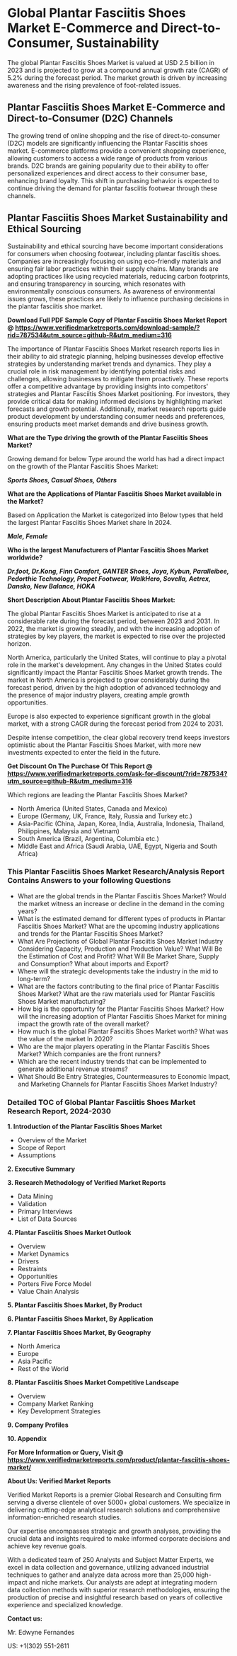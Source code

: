 <h1>Global Plantar Fasciitis Shoes Market E-Commerce and Direct-to-Consumer, Sustainability</h1><p class=""><p>The global Plantar Fasciitis Shoes Market is valued at USD 2.5 billion in 2023 and is projected to grow at a compound annual growth rate (CAGR) of 5.2% during the forecast period. The market growth is driven by increasing awareness and the rising prevalence of foot-related issues.</p><h2>Plantar Fasciitis Shoes Market E-Commerce and Direct-to-Consumer (D2C) Channels</h2><p>The growing trend of online shopping and the rise of direct-to-consumer (D2C) models are significantly influencing the Plantar Fasciitis shoes market. E-commerce platforms provide a convenient shopping experience, allowing customers to access a wide range of products from various brands. D2C brands are gaining popularity due to their ability to offer personalized experiences and direct access to their consumer base, enhancing brand loyalty. This shift in purchasing behavior is expected to continue driving the demand for plantar fasciitis footwear through these channels.</p><h2>Plantar Fasciitis Shoes Market Sustainability and Ethical Sourcing</h2><p>Sustainability and ethical sourcing have become important considerations for consumers when choosing footwear, including plantar fasciitis shoes. Companies are increasingly focusing on using eco-friendly materials and ensuring fair labor practices within their supply chains. Many brands are adopting practices like using recycled materials, reducing carbon footprints, and ensuring transparency in sourcing, which resonates with environmentally conscious consumers. As awareness of environmental issues grows, these practices are likely to influence purchasing decisions in the plantar fasciitis shoe market.</p></p><p class=""><strong>Download Full PDF Sample Copy of Plantar Fasciitis Shoes Market Report @ <a href="https://www.verifiedmarketreports.com/download-sample/?rid=787534&utm_source=github-R&utm_medium=316" target="_blank">https://www.verifiedmarketreports.com/download-sample/?rid=787534&utm_source=github-R&utm_medium=316</a></strong></p><p>The importance of&nbsp;Plantar Fasciitis Shoes Market research reports lies in their ability to aid strategic planning, helping businesses develop effective strategies by understanding market trends and dynamics. They play a crucial role in risk management by identifying potential risks and challenges, allowing businesses to mitigate them proactively. These reports offer a competitive advantage by providing insights into competitors' strategies and Plantar Fasciitis Shoes Market positioning. For investors, they provide critical data for making informed decisions by highlighting market forecasts and growth potential. Additionally, market research reports guide product development by understanding consumer needs and preferences, ensuring products meet market demands and drive business growth.</p><p><strong>What are the&nbsp;Type driving the growth of the Plantar Fasciitis Shoes Market?</strong></p><p id="" class="">Growing demand for below Type around the world has had a direct impact on the growth of the Plantar Fasciitis Shoes Market:</p><p class=""><em><strong>Sports Shoes, Casual Shoes, Others</strong></em></p><p class=""><strong>What are the&nbsp;Applications&nbsp;of Plantar Fasciitis Shoes Market available in the Market?</strong></p><p id="" class="">Based on Application the Market is categorized into Below types that held the largest Plantar Fasciitis Shoes Market share In 2024.</p><p class=""><em><strong>Male, Female</strong></em></p><p class=""><strong>Who is the largest Manufacturers of Plantar Fasciitis Shoes Market worldwide?</strong></p><p><em><strong>Dr.foot, Dr.Kong, Finn Comfort, GANTER Shoes, Joya, Kybun, Paralleibee, Pedorthic Technology, Propet Footwear, WalkHero, Sovella, Aetrex, Dansko, New Balance, HOKA</strong></em></p><p id="" class=""><strong>Short Description About Plantar Fasciitis Shoes Market:</strong></p><p>The global Plantar Fasciitis Shoes Market is anticipated to rise at a considerable rate during the forecast period, between 2023 and 2031. In 2022, the market is growing steadily, and with the increasing adoption of strategies by key players, the market is expected to rise over the projected horizon.</p><p>North America, particularly the United States, will continue to play a pivotal role in the market's development. Any changes in the United States could significantly impact the Plantar Fasciitis Shoes Market growth trends. The market in North America is projected to grow considerably during the forecast period, driven by the high adoption of advanced technology and the presence of major industry players, creating ample growth opportunities.</p><p>Europe is also expected to experience significant growth in the global market, with a strong CAGR during the forecast period from 2024 to 2031.</p><p>Despite intense competition, the clear global recovery trend keeps investors optimistic about the Plantar Fasciitis Shoes Market, with more new investments expected to enter the field in the future.</p><p id="" class=""><strong>Get Discount On The Purchase Of This Report @ <a href="https://www.verifiedmarketreports.com/ask-for-discount/?rid=787534?utm_source=github-R&utm_medium=316" target="_blank">https://www.verifiedmarketreports.com/ask-for-discount/?rid=787534?utm_source=github-R&utm_medium=316</a></strong></p><p class="">Which regions are leading the Plantar Fasciitis Shoes Market?</p><ul><li>North America (United States, Canada and Mexico)</li><li>Europe (Germany, UK, France, Italy, Russia and Turkey etc.)</li><li>Asia-Pacific (China, Japan, Korea, India, Australia, Indonesia, Thailand, Philippines, Malaysia and Vietnam)</li><li>South America (Brazil, Argentina, Columbia etc.)</li><li>Middle East and Africa (Saudi Arabia, UAE, Egypt, Nigeria and South Africa)</li></ul><h3 id="" class="">This Plantar Fasciitis Shoes Market Research/Analysis Report Contains Answers to your following Questions</h3><ul><li>What are the global trends in the Plantar Fasciitis Shoes Market? Would the market witness an increase or decline in the demand in the coming years?</li><li>What is the estimated demand for different types of products in Plantar Fasciitis Shoes Market? What are the upcoming industry applications and trends for the Plantar Fasciitis Shoes Market?</li><li>What Are Projections of Global Plantar Fasciitis Shoes Market Industry Considering Capacity, Production and Production Value? What Will Be the Estimation of Cost and Profit? What Will Be Market Share, Supply and Consumption? What about imports and Export?</li><li>Where will the strategic developments take the industry in the mid to long-term?</li><li>What are the factors contributing to the final price of Plantar Fasciitis Shoes Market? What are the raw materials used for Plantar Fasciitis Shoes Market manufacturing?</li><li>How big is the opportunity for the Plantar Fasciitis Shoes Market? How will the increasing adoption of Plantar Fasciitis Shoes Market for mining impact the growth rate of the overall market?</li><li>How much is the global Plantar Fasciitis Shoes Market worth? What was the value of the market In 2020?</li><li>Who are the major players operating in the Plantar Fasciitis Shoes Market? Which companies are the front runners?</li><li>Which are the recent industry trends that can be implemented to generate additional revenue streams?</li><li>What Should Be Entry Strategies, Countermeasures to Economic Impact, and Marketing Channels for Plantar Fasciitis Shoes Market Industry?</li></ul><h3 id="" class="">Detailed TOC of Global Plantar Fasciitis Shoes Market Research Report, 2024-2030</h3><p id="" class=""><strong>1. Introduction of the Plantar Fasciitis Shoes Market</strong></p><ul><li>Overview of the Market</li><li>Scope of Report</li><li>Assumptions</li></ul><p id="" class=""><strong>2. Executive Summary</strong></p><p id="" class=""><strong>3. Research Methodology of Verified Market Reports</strong></p><ul><li>Data Mining</li><li>Validation</li><li>Primary Interviews</li><li>List of Data Sources</li></ul><p id="" class=""><strong>4. Plantar Fasciitis Shoes Market Outlook</strong></p><ul><li>Overview</li><li>Market Dynamics</li><li>Drivers</li><li>Restraints</li><li>Opportunities</li><li>Porters Five Force Model</li><li>Value Chain Analysis</li></ul><p id="" class=""><strong>5. Plantar Fasciitis Shoes Market, By Product</strong></p><p id="" class=""><strong>6. Plantar Fasciitis Shoes Market, By Application</strong></p><p id="" class=""><strong>7. Plantar Fasciitis Shoes Market, By Geography</strong></p><ul><li>North America</li><li>Europe</li><li>Asia Pacific</li><li>Rest of the World</li></ul><p id="" class=""><strong>8. Plantar Fasciitis Shoes Market Competitive Landscape</strong></p><ul><li>Overview</li><li>Company Market Ranking</li><li>Key Development Strategies</li></ul><p id="" class=""><strong>9. Company Profiles</strong></p><p id="" class=""><strong>10. Appendix</strong></p><p id="" class=""><strong>For More Information or Query, Visit @ <a href="https://www.verifiedmarketreports.com/product/plantar-fasciitis-shoes-market/" target="_blank">https://www.verifiedmarketreports.com/product/plantar-fasciitis-shoes-market/</a></strong></p><p id="" class=""><strong>About Us: Verified Market Reports</strong></p><p id="" class="">Verified Market Reports is a premier Global Research and Consulting firm serving a diverse clientele of over 5000+ global customers. We specialize in delivering cutting-edge analytical research solutions and comprehensive information-enriched research studies.</p><p id="" class="">Our expertise encompasses strategic and growth analyses, providing the crucial data and insights required to make informed corporate decisions and achieve key revenue goals.</p><p id="" class="">With a dedicated team of 250 Analysts and Subject Matter Experts, we excel in data collection and governance, utilizing advanced industrial techniques to gather and analyze data across more than 25,000 high-impact and niche markets. Our analysts are adept at integrating modern data collection methods with superior research methodologies, ensuring the production of precise and insightful research based on years of collective experience and specialized knowledge.</p><p id="" class=""><strong>Contact us:</strong></p><p id="" class="">Mr. Edwyne Fernandes</p><p id="" class="">US: +1(302) 551-2611</p>